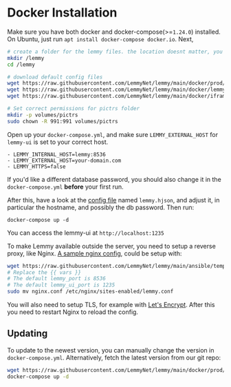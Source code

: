 # Docker Installation

Make sure you have both docker and docker-compose(>=`1.24.0`) installed. On Ubuntu, just run `apt install docker-compose docker.io`. Next, 

```bash
# create a folder for the lemmy files. the location doesnt matter, you can put this anywhere you want
mkdir /lemmy
cd /lemmy

# download default config files
wget https://raw.githubusercontent.com/LemmyNet/lemmy/main/docker/prod/docker-compose.yml
wget https://raw.githubusercontent.com/LemmyNet/lemmy/main/docker/lemmy.hjson
wget https://raw.githubusercontent.com/LemmyNet/lemmy/main/docker/iframely.config.local.js

# Set correct permissions for pictrs folder
mkdir -p volumes/pictrs
sudo chown -R 991:991 volumes/pictrs
```

Open up your `docker-compose.yml`, and make sure `LEMMY_EXTERNAL_HOST` for `lemmy-ui` is set to your correct host.

```
- LEMMY_INTERNAL_HOST=lemmy:8536
- LEMMY_EXTERNAL_HOST=your-domain.com
- LEMMY_HTTPS=false
```

If you'd like a different database password, you should also change it in the `docker-compose.yml` **before** your first run.

After this, have a look at the [config file](administration_configuration.md) named `lemmy.hjson`, and adjust it, in particular the hostname, and possibly the db password. Then run:

`docker-compose up -d`

You can access the lemmy-ui at `http://localhost:1235`

To make Lemmy available outside the server, you need to setup a reverse proxy, like Nginx. [A sample nginx config](https://raw.githubusercontent.com/LemmyNet/lemmy/main/ansible/templates/nginx.conf), could be setup with:

```bash
wget https://raw.githubusercontent.com/LemmyNet/lemmy/main/ansible/templates/nginx.conf
# Replace the {{ vars }}
# The default lemmy_port is 8536
# The default lemmy_ui_port is 1235
sudo mv nginx.conf /etc/nginx/sites-enabled/lemmy.conf
```

You will also need to setup TLS, for example with [Let's Encrypt](https://letsencrypt.org/). After this you need to restart Nginx to reload the config.

## Updating

To update to the newest version, you can manually change the version in `docker-compose.yml`. Alternatively, fetch the latest version from our git repo:

```bash
wget https://raw.githubusercontent.com/LemmyNet/lemmy/main/docker/prod/docker-compose.yml
docker-compose up -d
```
